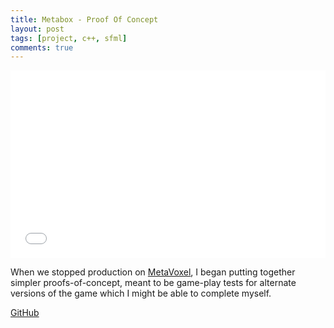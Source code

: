 ```yaml
---
title: Metabox - Proof Of Concept
layout: post
tags: [project, c++, sfml]
comments: true
---
```


<iframe width="100%" height="300" src="//www.youtube.com/embed/ti-lWhKerhI" frameborder="0" allowfullscreen></iframe>

When we stopped production on [MetaVoxel](http://metavoxelgame.com/), I began putting together simpler proofs-of-concept, meant to be game-play tests for alternate versions of the game which I might be able to complete myself.

[GitHub](https://github.com/stett/metabox-poc)
